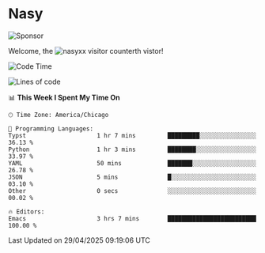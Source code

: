 # Nasy

<!--
<p align="center">
<img height="200" src="https://github-readme-stats.vercel.app/api?username=nasyxx&count_private=true&show_icons=true&theme=dracula&include_all_commits=true"/>
<img height="200" src="https://github-readme-stats.vercel.app/api/top-langs/?username=nasyxx&theme=dracula&hide=html,jupyter+notebook&count_private=true&show_icons=true"/>
</p>

  
----------------
-->

![Sponsor](https://img.shields.io/static/v1.svg?label=Sponsor&message=%E2%9D%A4&logo=GitHub&style=flat&color=pink)
 
Welcome, the ![nasyxx visitor counter](https://count.getloli.com/get/@nasyxx?theme=rule34)th vistor!
 
<!--START_SECTION:waka-->
![Code Time](http://img.shields.io/badge/Code%20Time-4%2C745%20hrs%2027%20mins-blue)

![Lines of code](https://img.shields.io/badge/From%20Hello%20World%20I%27ve%20Written-6.3%20million%20lines%20of%20code-blue)

📊 **This Week I Spent My Time On** 

```text
🕑︎ Time Zone: America/Chicago

💬 Programming Languages: 
Typst                    1 hr 7 mins         █████████░░░░░░░░░░░░░░░░   36.13 % 
Python                   1 hr 3 mins         ████████░░░░░░░░░░░░░░░░░   33.97 % 
YAML                     50 mins             ███████░░░░░░░░░░░░░░░░░░   26.78 % 
JSON                     5 mins              █░░░░░░░░░░░░░░░░░░░░░░░░   03.10 % 
Other                    0 secs              ░░░░░░░░░░░░░░░░░░░░░░░░░   00.02 % 

🔥 Editors: 
Emacs                    3 hrs 7 mins        █████████████████████████   100.00 % 
```


 Last Updated on 29/04/2025 09:19:06 UTC
<!--END_SECTION:waka-->

<!-- ![visitors](https://visitor-badge.laobi.icu/badge?page_id=nasyxx.nasyxx) -->
